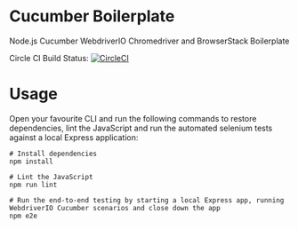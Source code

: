 # Cucumber Boilerplate

Node.js Cucumber WebdriverIO Chromedriver and BrowserStack Boilerplate

Circle CI Build Status: [![CircleCI](https://circleci.com/gh/miroslawmajka/cucumber-boilerplate.svg?style=svg)](https://circleci.com/gh/miroslawmajka/cucumber-boilerplate)

# Usage

Open your favourite CLI and run the following commands to restore dependencies, lint the JavaScript and run the automated selenium tests against a local Express application:
```
# Install dependencies
npm install

# Lint the JavaScript
npm run lint

# Run the end-to-end testing by starting a local Express app, running WebdriverIO Cucumber scenarios and close down the app
npm e2e
```